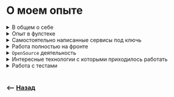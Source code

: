 # О моем опыте

<details>
<summary> В общем о себе</summary>

![illustration](https://raw.githubusercontent.com/webster6667/documentation/master/documentation-data/illustrations/dd-up.svg)

🔹 Окей, давай тогда немножко расскажу о себе    

🔹 В вебе достаточно давно(уже лет 10), бывал на разных должностях (`копирайтер, дизайнер, фулстек`) ну и остановился на фронте, так как сильно понравилась причудливость `JS`-а, и есть больше тяги работать с интерфейсами. 

🔹 Больше всего люблю реализовывать комплексные решения делать сервисы под ключ, но в силу того что фулстек не позволяет детально погрузится в каждое направление, где-то постоянно всплывают не доработки, и по этому решил уйти глубже в фронт

🔹 В целом мой опыт можно поделить на три части    

&emsp;&emsp; 🎯 Реализация платформ под ключь фулстеком   

&emsp;&emsp; 🎯 Напарсить дешевого контенета, скрыть дешевизну за красивым интеофейсом под ключь, и после написать гибкую архитектуру для подключения разных стран со своими независимыми воздействиями на основной шаблон      

&emsp;&emsp; 🎯 Работа фронтом в различных командах в стеке `react, redux, formik`   

Может вас интересует какая-то конкретная отрасль?   

![illustration](https://raw.githubusercontent.com/webster6667/documentation/master/documentation-data/illustrations/dd-down.svg)

</details>

<details>
<summary> Опыт в фулстеке</summary>

![illustration](https://raw.githubusercontent.com/webster6667/documentation/master/documentation-data/illustrations/dd-up.svg)

> Долгое время писал проекты под ключ, и занимался поддержкой и расширением существующих

🔹 Не перечислю сколько написал проектов, суть которых заключалась в том что бы:  
&emsp;&emsp; 🎯 Напарсить по интернету бесплатной или очень дешовой развлекательной информации(фильмы, игры, гороскопы)  
&emsp;&emsp; 🎯 Преобразовать ее под формат SQL  
&emsp;&emsp; 🎯 Написать из этого всего апишку  
&emsp;&emsp; 🎯 А после скрыть дешевизну и простату контента за красивым `friendly` интерфейсом.


<br>

🔹 Самое интересное начиналось потом, когда компания интегрировалась с операторами различных стран, и предоставляла доступ к контенту по подписке.

🔹 У каждой страны и оператора были свои требования, костыли и причуды.

🔹 Я в свою очередь по мимо разработки сервисов, разрабатывал архитектуру, позволяющую наслаивать причуды каждого оператора на стартовый формат сервиса:   
&emsp;&emsp; 🎯 Таким образом, что бы они не пересекались между собой,   
&emsp;&emsp; 🎯 Но в тоже время могли переиспользовать различные решения   
&emsp;&emsp; 🎯 И при этом сохраняя чистое состояние проекта (еще до того как на него начали наслаивать различные требования операторов)  

<br>

🔹 Из интересного по бизнес логике:

&emsp;&emsp; 🎯 Писал скраперы на `playwright`(более прокачанная версия `Puppeteer`)     
&emsp;&emsp;&emsp;&emsp; 👆 Которые проходили различные авторизации, собирая данные, преобразовывая их в нужный формат и сохраняли в нашу базу.  

&emsp;&emsp; 🎯 Так же написал `E2E` тесты для прохождения `воркфлов` сервисов под различных операторов (подписка, отписка, закончилась оплата и тд)

&emsp;&emsp; 🎯 Интегрировал онлайн платежи к реализованным сервисам через `Stripe`

🔹 Из интересных проектов мне запомнились:

&emsp;&emsp; 🎯 Развивающий фитнес портал, с статьями, схемами питания, готовыми наборами упражнений, и интерфейсом позволяющий следить за прогрессом и регулярностью тренировок и питания, подкрекпленный различными графиками и таблицами, так же

&emsp;&emsp; 🎯 Я реализовали игровой портал, распарсив готовые сайт судокку|кроссвордами и сканвордами, разложив по разным уровням сложностям, добавив систему прогресса и онлайн соревнования через сокеты

![illustration](https://raw.githubusercontent.com/webster6667/documentation/master/documentation-data/illustrations/dd-down.svg)

</details>

<details>
<summary> Самостоятельно написанные сервисы под ключь</summary>

![illustration](https://raw.githubusercontent.com/webster6667/documentation/master/documentation-data/illustrations/dd-up.svg)

> По мимо всяких типичных лендингов и интернет магазинов, написал два интересных сервиса (RBAC)

🔹  Не знаю как описать приличными словами эту систему, но в целом это сервис с разными ролями, где нужно было реализовать прохождения реальной валидации(пользователи отсылали реальные данные, фото, а модераторы прогоняли через базу(которая заполнялась по мере существования сервиса), позволяющую через `friendly` интерфейс проверить безопасность сотрудничества с человеком желающим воспользоваться сервисом). 

Так же внутри сервиса был реализован магазин между пользователями сервиса, чаты, средства аналитики позволяющее смотреть историю действий разных пользователей

<br>


🔹 Система перекупки и перепродажи ноутбуков. Имитировала продажу б/у ноутбука сложным процессом, который происходил через большой степпер, созданный из довольно сложной и связной формы.

Из интересного:

&emsp;&emsp; 🎯 В форме был интерфейс отрисовывающий клавиатуру, где можно отметить не рабочие или отсутствующие клавиши кликами по ней,

&emsp;&emsp; 🎯  А так же была реализована возможность отснять продаваемый ноутбук через веб камеру.

&emsp;&emsp; 🎯 Далее визуализировался процесс ваш ноутбук на оценке у специалиста, подсвечивая красными потенциально слабые поля. А специалист, который находился за стенкой и выставлял цену

&emsp;&emsp; 🎯  Так же была возможность устроить торг со специалистом(то есть сделка могла висеть в разных статусах)

&emsp;&emsp; 🎯  Еще была реализована система уведомлений специалиста и уведомление ожидающего пользователя через EventEmmiter.

&emsp;&emsp; 🎯  Далее выкупленный ноутбук попадает в большую базу, в которой есть ряд сотрудников с разными ролями и возможностями, через которых проходил ноутбук перед выкаткой на продажу.

&emsp;&emsp; 🎯  По финалу можно было через интерфейс сайта привести в порядок скупленный за копейки ноутбук, записать историю действий, узнать кол-во затрат на ремонт, и выкатить на продажу (при помощи интеграции с сайтом на битриксе)

![illustration](https://raw.githubusercontent.com/webster6667/documentation/master/documentation-data/illustrations/dd-down.svg)

</details>

<details>
<summary> Работа полностью на фронте</summary>

![illustration](https://raw.githubusercontent.com/webster6667/documentation/master/documentation-data/illustrations/dd-up.svg)

🔹 `QnC`    
&emsp;&emsp; 👆 Платформа позволяющая передать посылку с попутчиком, за небольшую плату(из сюжета блаблакар)

Основная работа производилась в большом степпере, где нужно было:   
&emsp;&emsp; 🎯 Описать маршрут  
&emsp;&emsp; 🎯 Заполнить данные  
&emsp;&emsp; 🎯 И в дальнейшем принять заказ попутчиком и описывать статус посылки до момента получения.  

Из особенностей на проекте запомнилось:

&emsp;&emsp; 🎯 В команде был лидом   

&emsp;&emsp; 🎯 Удалось достаточно много декомпозировать и делегировать задач на `React/Redux/Formik/WebSocket`

---

🔹 `Avito LMS`   
&emsp;&emsp; 👆 Образовательная платформа авито, которая должна была быть завернутая в билд, и интегрирована внутрь платформы авито.

> Из особенностей на проекте запомнилось:

&emsp;&emsp; 🎯 Каждый `MR` проходил ревью программистов авито

&emsp;&emsp; 🎯 Был лидом

>Из технических особенностей запомнилось:

&emsp;&emsp; 🎯 В админке должна была быть видна публичка, но без использования iframe.  

Решили каждый релиз публички заворачивать в локальный npm пакет, который подключали и разворачивали в админке как компонент

&emsp;&emsp; 🎯 Публичка была реализованна на `SSR` через `react.hydrate`  
&emsp;&emsp;&emsp;&emsp; 👆 Интересная практика, до этого работал только с next js

&emsp;&emsp; 🎯 Было требования реализовать текстовый редактор, в классовом формате, на указанной библиотеки

&emsp;&emsp; 🎯 Писал свои кастомные плагины под библиотеку

&emsp;&emsp; 🎯 Интегрировал плагины в редактор  

&emsp;&emsp; 🎯 Разбирался как работает под капотом

---

🔹 `Спецификатор`   
👆 Внутренний сайт компании, позволяющий визуализировать пресейл проекта

Хранить список и цену специалистов, а так же историю различных этапов пресейла.

> Из интересного:

&emsp;&emsp; 🎯 Канбан доска

&emsp;&emsp; 🎯 Вспомнил работу с бекендом, реализовав апи на вреймворке `nest-js`

&emsp;&emsp; 🎯 Использовали `effector` в роли стейт менеджера    

&emsp;&emsp; 🎯 Использовали `vite` сборщик    

&emsp;&emsp; 🎯 Использовали `react-hook-form`

&emsp;&emsp; 🎯 Попробовали `KY` вместо `axios`    

---
    
🔹 `Invitro LiveDL`   
👆 Платформа состоящая из микрофронтов для получения анализов.

&emsp;&emsp; 🎯 Работал в большой команде 20 человек

&emsp;&emsp; 🎯 Делал рестайлинг интерфейса

&emsp;&emsp; 🎯 Реализовал интерфейс для добавления мультиязычности определенным полям  
&emsp;&emsp;&emsp;&emsp; 👆 Там все очень сложно, я даже не понимал с чем я работаю, и в команде данные с которыми ведется работа делили на сущности и модели)

&emsp;&emsp; 🎯 Время на рефакторинг сильно не давали, по этому приходилось разбираться в супер компонентах на 1000-чи строк(При этом это были обычные инпуты)

---

🔹 `invitro ARMPS`  
👆 Сервис позволяющий оформлять заказы анализов и отслеживать результаты

&emsp;&emsp; 🎯 Добавил новый слой, позволяющий брать и отслеживать анализы для животных, используя существующее `API` и элементы интерфейса

&emsp;&emsp; 🎯 Реализовал единую дизайн сиситему при помощи библиотеки `storybook`, для большого ряда сервисов `invitro`  
&emsp;&emsp; 👆 Которая является максимально чистой, и подвязанна только под реакт

&emsp;&emsp; 🎯 На данный момент еще не интегрируется в сервисы инвитро

![illustration](https://raw.githubusercontent.com/webster6667/documentation/master/documentation-data/illustrations/dd-down.svg)

</details>

<details>
<summary> <code>OpenSource</code> деятельность</summary>

![illustration](https://raw.githubusercontent.com/webster6667/documentation/master/documentation-data/illustrations/dd-up.svg)

🔹 Реализовал пачку `npm` пакетов помогающих на стартовом этапе

&emsp;&emsp; 🎯 `webpack` утилиты

&emsp;&emsp; 🎯 Мелкие хелперы       

&emsp;&emsp; 🎯 Работа с датой

&emsp;&emsp; 🎯 Задокументироанный набор scss миксинов, подключаемый в webpack конфиг <a href="https://scss-coding-helpers.vercel.app/"> Scss-coding-helpers</a>

&emsp;&emsp;&emsp;&emsp; 👆Все покрывал автотестами

🔹 Храню ряд шаблонов в репозиториях для быстрого старта в той или иной сфере(`react, redux, formik, webpack, storybook, ui-kit`)

🔹 Реализовал большую `web` документацию с помощь которой могу хранить свои наработки и подтягивать коллег

![illustration](https://raw.githubusercontent.com/webster6667/documentation/master/documentation-data/illustrations/dd-down.svg)

</details>

<details>
<summary> Интересные технологии с которыми приходилось работать</summary>

![illustration](https://raw.githubusercontent.com/webster6667/documentation/master/documentation-data/illustrations/dd-up.svg)

🎯 Сокеты  
🎯 SSR  
🎯 PWA  
🎯 GraphQL  
🎯 WebGL  
&emsp;&emsp; 👆 Инструмент для реализации 3D графики  
🎯 WebWorkers  
&emsp;&emsp; 👆Позволяет перехватывать события фетчинга данных, и кешить их

![illustration](https://raw.githubusercontent.com/webster6667/documentation/master/documentation-data/illustrations/dd-down.svg)

</details>

<details>
<summary> Работа с тестами</summary>

![illustration](https://raw.githubusercontent.com/webster6667/documentation/master/documentation-data/illustrations/dd-up.svg)

🎯 Писал парсеры на `playwright`(puppetier)

🎯 Писал `E2E` тесты для прохождения всего флоу подписки/отписки

🎯 Писал автотесты для собственных библиотек

🎯 Чаще всего на проектах не были реализованы авто тесты, так как не было на это времени, либо были отдельные тестировщики которые писали `e2e` тесты отдельно от кода

![illustration](https://raw.githubusercontent.com/webster6667/documentation/master/documentation-data/illustrations/dd-down.svg)

</details>

<br>

### ⟵ **<a href="../../readme.md">Назад</a>**